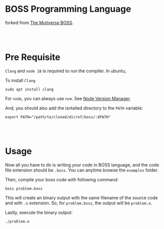 # BOSS Programming Language

forked from [The Mutiverse BOSS](https://github.com/asadrabbi/compiler_design).

<br /><br />

# Pre Requisite

`Clang` and `node 18` is required to run the compiler. In ubuntu,

To install `Clang`

```
sudo apt install clang
```

For `node`, you can always use `nvm`. See [Node Version Manager](https://github.com/nvm-sh/nvm).

And, you should also add the isntalled directory to the `PATH` variable:

```
export PATH="/path/to/cloned/dir/of/boss/:$PATH"
```

<br /><br />

# Usage

Now all you have to do is writing your code in BOSS language, and the code file extension should be `.boss`. You can anytime browse the `examples` folder.

Then, compile your boss code with following command:

```
boss problem.boss
```

This will create an binary output with the same filename of the source code and with `.o` extension. So, for `problem.boss`, the output will be `problem.o`.

Lastly, execute the binary output:

```
./problem.o
```

